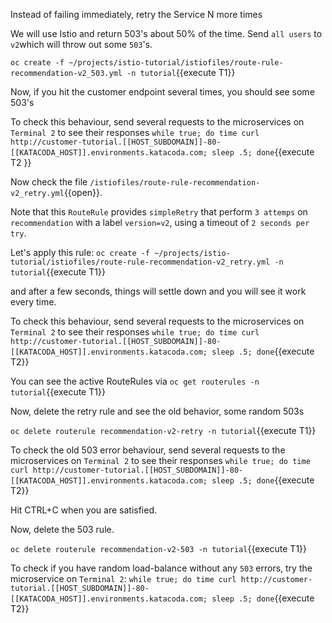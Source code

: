 Instead of failing immediately, retry the Service N more times

We will use Istio and return 503's about 50% of the time. Send `all users` to `v2`which will throw out some `503`'s.

`oc create -f ~/projects/istio-tutorial/istiofiles/route-rule-recommendation-v2_503.yml -n tutorial`{{execute T1}}

Now, if you hit the customer endpoint several times, you should see some 503's

To check this behaviour, send several requests to the microservices on `Terminal 2` to see their responses
`while true; do time curl http://customer-tutorial.[[HOST_SUBDOMAIN]]-80-[[KATACODA_HOST]].environments.katacoda.com; sleep .5; done`{{execute T2 }}

Now check the file `/istiofiles/route-rule-recommendation-v2_retry.yml`{{open}}.

Note that this `RouteRule` provides `simpleRetry` that perform `3 attemps` on `recommendation` with a label `version=v2`, using a timeout of `2 seconds per try`.

Let's apply this rule: `oc create -f ~/projects/istio-tutorial/istiofiles/route-rule-recommendation-v2_retry.yml -n tutorial`{{execute T1}}

and after a few seconds, things will settle down and you will see it work every time.

To check this behaviour, send several requests to the microservices on `Terminal 2` to see their responses
`while true; do time curl http://customer-tutorial.[[HOST_SUBDOMAIN]]-80-[[KATACODA_HOST]].environments.katacoda.com; sleep .5; done`{{execute T2}}

You can see the active RouteRules via `oc get routerules -n tutorial`{{execute T1}}

Now, delete the retry rule and see the old behavior, some random 503s

`oc delete routerule recommendation-v2-retry -n tutorial`{{execute T1}}

To check the old 503 error behaviour, send several requests to the microservices on `Terminal 2` to see their responses
`while true; do time curl http://customer-tutorial.[[HOST_SUBDOMAIN]]-80-[[KATACODA_HOST]].environments.katacoda.com; sleep .5; done`{{execute T2}}


Hit CTRL+C when you are satisfied.

Now, delete the 503 rule.

`oc delete routerule recommendation-v2-503 -n tutorial`{{execute T1}}

To check if you have random load-balance without any `503` errors, try the microservice on `Terminal 2`: `while true; do time curl http://customer-tutorial.[[HOST_SUBDOMAIN]]-80-[[KATACODA_HOST]].environments.katacoda.com; sleep .5; done`{{execute T2}}
